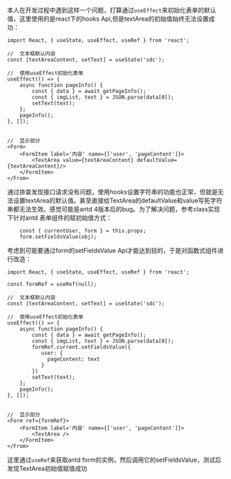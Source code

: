 本人在开发过程中遇到这样一个问题，打算通过`useEffect`来初始化表单的默认值，这里使用的是react下的hooks Api,但是textArea的初始值始终无法设置成功：
```
import React, { useState, useEffect, useRef } from 'react';

//  文本框默认内容
const [textAreaContent, setText] = useState('sdc');

//  使用useEffect初始化表单
useEffect(() => {
    async function pageInfo() {
        const { data } = await getPageInfo();
        const { imgList, text } = JSON.parse(data[0]);
        setText(text);
    };
    pageInfo();
}, []);


//  显示部分
<Form>
    <FormItem label='内容' name={['user', 'pageContent']}>
        <TextArea value={textAreaContent} defaultValue={textAreaContent}/>
    </FormItem>
</From>
```
通过排查发现接口请求没有问题，使用hooks设置字符串的功能也正常，但就是无法设置textArea的默认值。甚至直接给TextArea的defaultValue和value写死字符串都无法生效。感觉可能是antd 4版本后的bug。为了解决问题，参考class实现下针对antd 表单组件的赋初始值方式：
```
    const { currentUser, form } = this.props;
    form.setFieldsValue(obj);
```
考虑到可能要通过form的setFieldsValue Api才能达到目的，于是对函数式组件进行改造：
```
import React, { useState, useEffect, useRef } from 'react';

const formRef = useRef(null);

//  文本框默认内容
const [textAreaContent, setText] = useState('sdc');

//  使用useEffect初始化表单
useEffect(() => {
    async function pageInfo() {
        const { data } = await getPageInfo();
        const { imgList, text } = JSON.parse(data[0]);
        formRef.current.setFieldsValue({
           user: {
             pageContent: text
           }
        })
        setText(text);
    };
    pageInfo();
}, []);


//  显示部分
<Form ref={formRef}>
    <FormItem label='内容' name={['user', 'pageContent']}>
        <TextArea />
    </FormItem>
</From>
```
这里通过`useRef`来获取antd form的实例，然后调用它的setFieldsValue，测试后发现TextArea初始值赋值成功